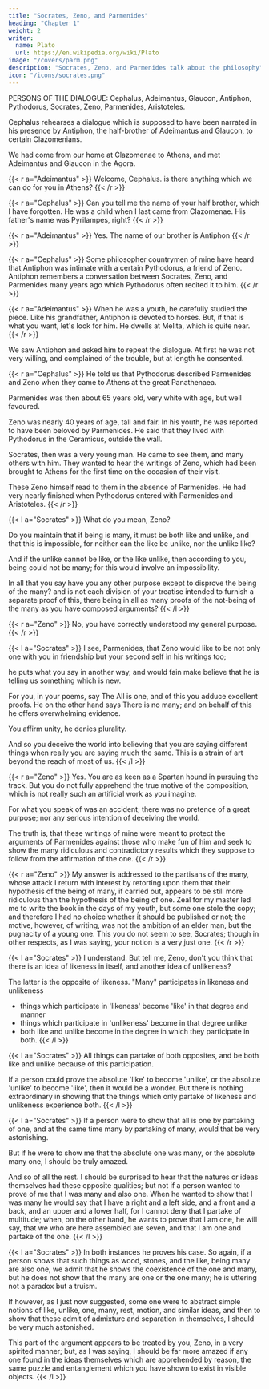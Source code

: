 ```yaml
---
title: "Socrates, Zeno, and Parmenides"
heading: "Chapter 1"
weight: 2
writer:
  name: Plato
  url: https://en.wikipedia.org/wiki/Plato
image: "/covers/parm.png"
description: "Socrates, Zeno, and Parmenides talk about the philosophy"
icon: "/icons/socrates.png"
---
```




PERSONS OF THE DIALOGUE: Cephalus, Adeimantus, Glaucon, Antiphon, Pythodorus, Socrates, Zeno, Parmenides, Aristoteles.

Cephalus rehearses a dialogue which is supposed to have been narrated in his presence by Antiphon, the half-brother of Adeimantus and Glaucon, to certain Clazomenians.

We had come from our home at Clazomenae to Athens, and met Adeimantus and Glaucon in the Agora. 

{{< r a="Adeimantus" >}}
Welcome, Cephalus. is there anything which we can do for you in Athens?
{{< /r >}}

{{< r a="Cephalus" >}}
Can you tell me the name of your half brother, which I have forgotten. He was a child when I last came from Clazomenae. His father's name was Pyrilampes, right?
{{< /r >}}

{{< r a="Adeimantus" >}}
Yes. The name of our brother is Antiphon
{{< /r >}}

{{< r a="Cephalus" >}}
Some philosopher countrymen of mine have heard that Antiphon was intimate with a certain Pythodorus, a friend of Zeno. Antiphon remembers a conversation between Socrates, Zeno, and Parmenides many years ago which Pythodorus often recited it to him.
{{< /r >}}

{{< r a="Adeimantus" >}}
When he was a youth, he carefully studied the piece. Like his grandfather, Antiphon is devoted to horses. But, if that is what you want, let's look for him. He dwells at Melita, which is quite near.
{{< /r >}}

<!-- Accordingly we went to look for him; he was at home, and in the act of giving a bridle to a smith to be fitted. When he had done with the smith, his brothers told him the purpose of our visit; and he saluted me as an acquaintance whom he remembered from my former visit, and  -->

We saw Antiphon and asked him to repeat the dialogue. At first he was not very willing, and complained of the trouble, but at length he consented. 

{{< r a="Cephalus" >}}
He told us that Pythodorus described Parmenides and Zeno when they came to Athens at the great Panathenaea.

Parmenides was then about 65 years old, very white with age, but well favoured. 

Zeno was nearly 40 years of age, tall and fair. In his youth, he was reported to have been beloved by Parmenides. He said that they lived with Pythodorus in the Ceramicus, outside the wall. 

Socrates, then was a very young man. He came to see them, and many others with him. They wanted to hear the writings of Zeno, which had been brought to Athens for the first time on the occasion of their visit. 

These Zeno himself read to them in the absence of Parmenides. He had very nearly finished when Pythodorus entered with Parmenides and Aristoteles.<!--  who was afterwards one of the Thirty, and heard the little that remained of the dialogue. Pythodorus had heard Zeno repeat them before. -->
{{< /r >}}

{{< l a="Socrates" >}}
What do you mean, Zeno? 

Do you maintain that if being is many, it must be both like and unlike, and that this is impossible, for neither can the like be unlike, nor the unlike like?

And if the unlike cannot be like, or the like unlike, then according to you, being could not be many; for this would involve an impossibility. 

In all that you say have you any other purpose except to disprove the being of the many? and is not each division of your treatise intended to furnish a separate proof of this, there being in all as many proofs of the not-being of the many as you have composed arguments?
{{< /l >}}

{{< r a="Zeno" >}}
No, you have correctly understood my general purpose.
{{< /r >}}

{{< l a="Socrates" >}}
I see, Parmenides, that Zeno would like to be not only one with you in friendship but your second self in his writings too; 

he puts what you say in another way, and would fain make believe that he is telling us something which is new. 

For you, in your poems, say The All is one, and of this you adduce excellent proofs. He on the other hand says There is no many; and on behalf of this he offers overwhelming evidence. 

You affirm unity, he denies plurality. 

And so you deceive the world into believing that you are saying different things when really you are saying much the same. This is a strain of art beyond the reach of most of us.
{{< /l >}}

{{< r a="Zeno" >}}
Yes. You are as keen as a Spartan hound in pursuing the track. But you do not fully apprehend the true motive of the composition, which is not really such an artificial work as you imagine. 

For what you speak of was an accident; there was no pretence of a great purpose; nor any serious intention of deceiving the world. 

The truth is, that these writings of mine were meant to protect the arguments of Parmenides against those who make fun of him and seek to show the many ridiculous and contradictory results which they suppose to follow from the affirmation of the one. 
{{< /r >}}

{{< r a="Zeno" >}}
My answer is addressed to the partisans of the many, whose attack I return with interest by retorting upon them that their hypothesis of the being of many, if carried out, appears to be still more ridiculous than the hypothesis of the being of one. Zeal for my master led me to write the book in the days of my youth, but some one stole the copy; and therefore I had no choice whether it should be published or not; the motive, however, of writing, was not the ambition of an elder man, but the pugnacity of a young one. This you do not seem to see, Socrates; though in other respects, as I was saying, your notion is a very just one.
{{< /r >}}

{{< l a="Socrates" >}}
I understand.  But tell me, Zeno, don't you think that there is an idea of likeness in itself, and another idea of unlikeness?

The latter is the opposite of likeness. "Many" participates in likeness and unlikeness 
- things which participate in 'likeness' become 'like' in that degree and manner
- things which participate in 'unlikeness' become in that degree unlike
- both like and unlike become in the degree in which they participate in both.
{{< /l >}}


{{< l a="Socrates" >}}
All things can partake of both opposites, and be both like and unlike because of this participation.

If a person could prove the absolute 'like' to become 'unlike', or the absolute 'unlike' to become 'like', then it would be a wonder. But there is nothing extraordinary in showing that the things which only partake of likeness and unlikeness experience both.
{{< /l >}}


{{< l a="Socrates" >}}
If a person were to show that all is one by partaking of one, and at the same time many by partaking of many, would that be very astonishing. 

But if he were to show me that the absolute one was many, or the absolute many one, I should be truly amazed.

And so of all the rest. I should be surprised to hear that the natures or ideas themselves had these opposite qualities; but not if a person wanted to prove of me that I was many and also one. When he wanted to show that I was many he would say that I have a right and a left side, and a front and a back, and an upper and a lower half, for I cannot deny that I partake of multitude; when, on the other hand, he wants to prove that I am one, he will say, that we who are here assembled are seven, and that I am one and partake of the one.
{{< /l >}}


{{< l a="Socrates" >}}
In both instances he proves his case. So again, if a person shows that such things as wood, stones, and the like, being many are also one, we admit that he shows the coexistence of the one and many, but he does not show that the many are one or the one many; he is uttering not a paradox but a truism.

If however, as I just now suggested, some one were to abstract simple notions of like, unlike, one, many, rest, motion, and similar ideas, and then to show that these admit of admixture and separation in themselves, I should be very much astonished.

This part of the argument appears to be treated by you, Zeno, in a very spirited manner; but, as I was saying, I should be far more amazed if any one found in the ideas themselves which are apprehended by reason, the same puzzle and entanglement which you have shown to exist in visible objects.
{{< /l >}}

